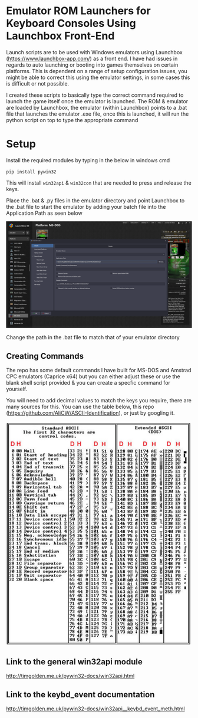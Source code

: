 # Emulator ROM Launchers for Keyboard Consoles Using Launchbox Front-End

Launch scripts are to be used with Windows emulators using Launchbox (https://www.launchbox-app.com/) as a front end. I have had issues in regards to auto launching or booting into games themselves on certain platforms. This is dependent on a range of setup configuration issues, you might be able to correct this using the emulator settings, in some cases this is difficult or not possible. 

I created these scripts to basically type the correct command required to launch the game itself once the emulator is launched. The ROM & emulator are loaded by Launchbox, the emulator (within Launchbox) points to a .bat file that launches the emulator .exe file, once this is launched, it will run the python script on top to type the appropriate command


# Setup

Install the required modules by typing in the below in windows cmd

    pip install pywin32

This will install `win32api` & `win32con` that are needed to press and release the keys.

Place the .bat & .py files in the emulator directory and point Launchbox to the .bat file to start the emulator by adding your batch file into the Application Path as seen below

![schematic](batch-file-launchbox-path-location.png)

Change the path in the .bat file to match that of your emulator directory


## Creating Commands

The repo has some default commands I have built for MS-DOS and Amstrad CPC emulators (Caprice x64) but you can either adjust these or use the blank shell script provided & you can create a specfic command for yourself.

You will need to add decimal values to match the keys you require, there are many sources for this. You can use the table below, this repo (https://github.com/AliCW/ASCII-Identification), or just by googling it.

![schematic](ASCIIDecimalChart.jpg)


## Link to the general win32api module
http://timgolden.me.uk/pywin32-docs/win32api.html

## Link to the keybd_event documentation
http://timgolden.me.uk/pywin32-docs/win32api__keybd_event_meth.html


